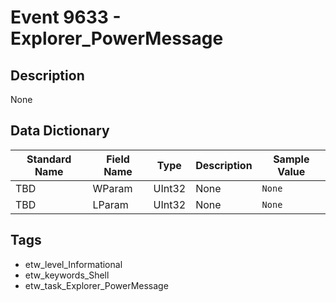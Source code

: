 # Event 9633 - Explorer_PowerMessage

## Description
None

## Data Dictionary
|Standard Name|Field Name|Type|Description|Sample Value|
|---|---|---|---|---|
|TBD|WParam|UInt32|None|`None`|
|TBD|LParam|UInt32|None|`None`|

## Tags
* etw_level_Informational
* etw_keywords_Shell
* etw_task_Explorer_PowerMessage